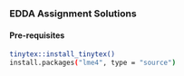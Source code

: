 ### EDDA Assignment Solutions

#### Pre-requisites
```bash
tinytex::install_tinytex()
install.packages("lme4", type = "source")
```
